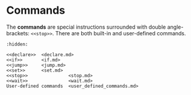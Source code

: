 # Commands

The **commands** are special instructions surrounded with double angle-brackets: `<<stop>>`. There
are both built-in and user-defined commands.


```{toctree}
:hidden:

<<declare>>  <declare.md>
<<if>>       <if.md>
<<jump>>     <jump.md>
<<set>>      <set.md>
<<stop>>               <stop.md>
<<wait>>               <wait.md>
User-defined commands  <user_defined_commands.md>
```
